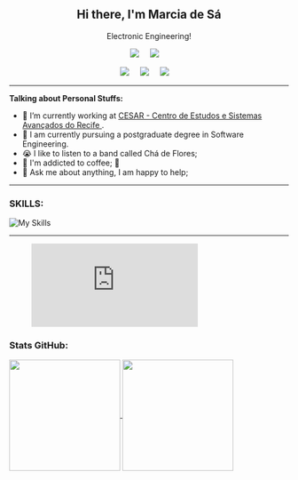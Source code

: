 
 <h2 align="center">Hi there, I'm Marcia de Sá</h2>
  <p align="center">Electronic Engineering!</p>

  <p align='center'>
  <a href="#"><img src="https://img.shields.io/badge/-Git-black?style=flat-square&logo=git" /></a>&nbsp;&nbsp;&nbsp;&nbsp;
  <a href="#"><img src="https://img.shields.io/badge/-GitLab-FCA121?style=flat-square&logo=gitlab"/></a>&nbsp;&nbsp;&nbsp;&nbsp;

</p>

 <p align='center'>
  <a href="https://twitter.com/MarciaMdsds"><img src="https://img.shields.io/badge/twitter-%231DA1F2.svg?&style=for-the-badge&logo=twitter&logoColor=white" /></a>&nbsp;&nbsp;&nbsp;&nbsp;
  <a href="https://www.linkedin.com/in/mdsds/"><img src="https://img.shields.io/badge/linkedin-%230077B5.svg?&style=for-the-badge&logo=linkedin&logoColor=white" /></a>&nbsp;&nbsp;&nbsp;&nbsp;
  <a href="mailto:mss@cesar.org.br?subject=Olá%20Stefany"><img src="https://img.shields.io/badge/gmail-%23D14836.svg?&style=for-the-badge&logo=gmail&logoColor=white" /></a>&nbsp;&nbsp;&nbsp;&nbsp;
</p>
<hr>

**Talking about Personal Stuffs:**

- 💼 I’m currently working at [CESAR - Centro de Estudos e Sistemas Avançados do Recife ](https://www.cesar.org.br/).
- 📝 I am currently pursuing a postgraduate degree in Software Engineering.
- 😭 I like to listen to a band called Chá de Flores;
- 🤔 I'm addicted to coffee; 🌱
- 💬 Ask me about anything, I am happy to help;

<hr>

 ### SKILLS: 
![My Skills](https://skillicons.dev/icons?i=cpp,py,java,vscode,arduino,androidstudio,github,linux,md,raspberrypi&theme=light)          
          
<hr>
<!--START_SECTION:waka-->


<figure><embed src="https://wakatime.com/share/@5518f3a8-9a82-467d-8346-3a7f2ae18a61/2121b6ad-46f3-46a2-9e64-938a6c5a09e7.svg"></embed></figure>



<!--END_SECTION:waka-->


### Stats GitHub:
<a href="https://github.com/mdsds-elt/github-readme-mdsds-elt">
  <img height=200 align="center" src="https://github-readme-stats.vercel.app/api?username=mdsds-elt" />
</a>
<a href="https://github.com/mdsds-elt/convoychat">
  <img height=200 align="center" src="https://github-readme-stats.vercel.app/api/top-langs?username=mdsds-elt&layout=compact&langs_count=8&card_width=320" />
</a>

          







